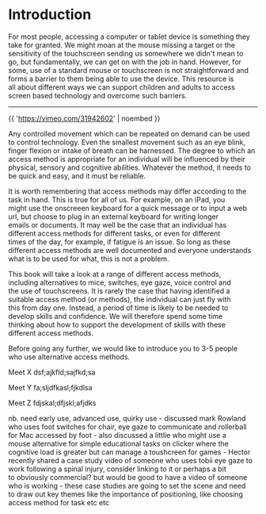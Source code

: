 # Introduction

For most people, accessing a computer or tablet device is something they  
take for granted. We might moan at the mouse missing a target or the  
sensitivity of the touchscreen sending us somewhere we didn't mean to  
go, but fundamentally, we can get on with the job in hand. However, for  
some, use of a standard mouse or touchscreen is not straightforward and  
forms a barrier to them being able to use the device. This resource is  
all about different ways we can support children and adults to access  
screen based technology and overcome such barriers.

---
{{ 'https://vimeo.com/31942602' | noembed }}

Any controlled movement which can be repeated on demand can be used to control technology. Even the smallest movement such as an eye blink, finger flexion or intake of breath can be harnessed. The degree to which an access method is appropriate for an individual will be influenced by their physical, sensory and cognitive abilities.  Whatever the method, it needs to be  quick and easy, and it must be reliable.

It is worth remembering that access methods may differ according to the  
task in hand. This is true for all of us. For example, on an iPad, you  
might use the onscreeen keyboard for a quick message or to input a web  
url, but choose to plug in an external keyboard for writing longer  
emails or documents. It may well be the case that an individual has  
different access methods for different tasks, or even for different  
times of the day, for example, if fatigue is an issue. So long as these  
different access methods are well documented and everyone understands  
what is to be used for what, this is not a problem.

This book will take a look at a range of different access methods,  
including alternatives to mice, switches, eye gaze, voice control and  
the use of touchscreens. It is rarely the case that having identified a  
suitable access method \(or methods\), the individual can just fly with  
this from day one. Instead, a period of time is likely to be needed to  
develop skills and confidence. We will therefore spend some time  
thinking about how to support the development of skills with these  
different access methods.

Before going any further, we would like to introduce you to 3-5 people  
who use alternative access methods.

Meet X dsf;ajkfld;sajfkd;sa

Meet Y fa;sljdfkasl;fjkdlsa

Meet Z fdjskal;dfjskl;afjdks

nb. need early use, advanced use, quirky use - discussed mark Rowland  
who uses foot switches for chair, eye gaze to communicate and rollerball  
for Mac accessed by foot - also discussed a littlie who might use a  
mouse alternative for simple educational tasks on clicker where the  
cognitive load is greater but can manage a toushcreen for games - Hector  
recently shared a case study video of someone who uses tobii eye gaze to  
work following a spinal injury, consider linking to it or perhaps a bit  
to obviously commercial? but would be good to have a video of someone  
who is working - these case studies are going to set the scene and need  
to draw out key themes like the importance of positioning, like choosing  
access method for task etc etc

